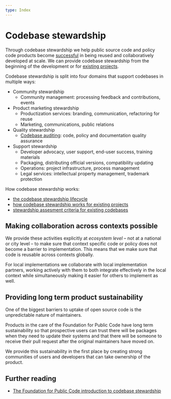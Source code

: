 ```yaml
---
type: Index
---
```


# Codebase stewardship

Through codebase stewardship we help public source code and policy code products become [successful](success-for-a-codebase.md) in being reused and collaboratively developed at scale.
We can provide codebase stewardship from the beginning of the development or for [existing projects](for-existing-projects.md).

Codebase stewardship is split into four domains that support codebases in multiple ways:

* Community stewardship
  * Community management: processing feedback and contributions, events
* Product marketing stewardship
  * Productization services: branding, communication, refactoring for reuse
  * Marketing, communications, public relations
* Quality stewardship
  * [Codebase auditing](../codebase-auditing/index.md): code, policy and documentation quality assurance
* Support stewardship
  * Developer advocacy, user support, end-user success, training materials
  * Packaging, distributing official versions, compatibility updating
  * Operations: project infrastructure, process management
  * Legal services: intellectual property management, trademark protection

How codebase stewardship works:

* [the codebase stewardship lifecycle](lifecycle.md)
* [how codebase stewardship works for existing projects](for-existing-projects.md)
* [stewardship assesment criteria for existing codebases](criteria-for-codebase-stewardship.md)

## Making collaboration across contexts possible

We provide these activities explicitly at _ecosystem level_ – not at a national or city level – to make sure that context specific code or policy does not become a barrier to implementation.
This means that we make sure that code is reusable across contexts globally.

For local implementations we collaborate with local implementation partners, working actively with them to both integrate effectively in the local context while simultaneously making it easier for others to implement as well.

## Providing long term product sustainability

One of the biggest barriers to uptake of open source code is the unpredictable nature of maintainers.

Products in the care of the Foundation for Public Code have long term sustainability so that prospective users can trust there will be packages when they need to update their systems and that there will be someone to receive their pull request after the original maintainers have moved on.

We provide this sustainability in the first place by creating strong communities of users and developers that can take ownership of the product.

## Further reading

* [The Foundation for Public Code introduction to codebase stewardship](https://publiccode.net/codebase-stewardship/)
